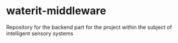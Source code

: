 # waterit-middleware
Repository for the backend part for the project within the subject of intelligent sensory systems 
